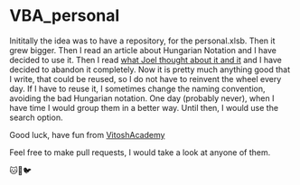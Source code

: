 # VBA_personal

Inititally the idea was to have a repository, for the personal.xlsb.
Then it grew bigger. Then I read an article about Hungarian Notation and I have decided to use it. Then I read [what Joel thought about it and it](https://www.joelonsoftware.com/2005/05/11/making-wrong-code-look-wrong/) and I have decided to abandon it completely. 
Now it is pretty much anything good that I write, that could be reused, so I do not have to reinvent the wheel every day. If I have to reuse it, I sometimes change the naming convention, avoiding the bad Hungarian notation. One day (probably never), when I have time I would group them in a better way.  Until then, I would use the search option.
    
Good luck, have fun from [VitoshAcademy](http://www.vitoshacademy.com)

Feel free to make pull requests, I would take a look at anyone of them.

:cat::dog::bird:
